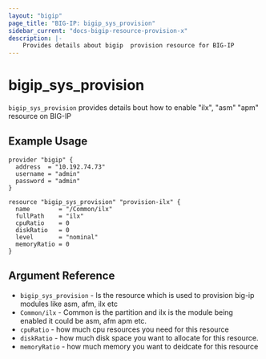 ```yaml
---
layout: "bigip"
page_title: "BIG-IP: bigip_sys_provision"
sidebar_current: "docs-bigip-resource-provision-x"
description: |-
    Provides details about bigip  provision resource for BIG-IP
---
```


# bigip\_sys\_provision

`bigip_sys_provision` provides details bout how to enable "ilx", "asm" "apm" resource on BIG-IP
## Example Usage


```hcl
provider "bigip" {
  address  = "10.192.74.73"
  username = "admin"
  password = "admin"
}

resource "bigip_sys_provision" "provision-ilx" {
  name        = "/Common/ilx"
  fullPath    = "ilx"
  cpuRatio    = 0
  diskRatio   = 0
  level       = "nominal"
  memoryRatio = 0
}
```

## Argument Reference

* `bigip_sys_provision` - Is the resource which is used to provision big-ip modules like asm, afm, ilx etc
* `Common/ilx` - Common is the partition and ilx is the module being enabled it could be asm, afm apm etc.
* `cpuRatio` - how much cpu resources you need for this resource
* `diskRatio` - how much disk space you want to allocate for this resource.
* `memoryRatio` - how much memory you want to deidcate for this resource
